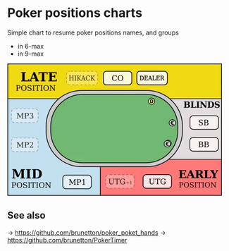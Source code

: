 # Poker positions charts

Simple chart to resume poker positions names, and groups
- in 6-max
- in 9-max

![](poker%20positions.webp)

## See also

-> https://github.com/brunetton/poker_poket_hands
-> https://github.com/brunetton/PokerTimer
